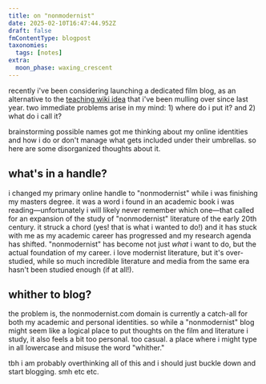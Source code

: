 ```yaml
---
title: on "nonmodernist"
date: 2025-02-10T16:47:44.952Z
draft: false
fmContentType: blogpost
taxonomies:
  tags: [notes]
extra:
  moon_phase: waxing_crescent
---
```

recently i've been considering launching a dedicated film blog, as an alternative to the [teaching wiki idea](/notes/2024-12-20-do-you-ever-have-an-idea) that i've been mulling over since last year. two immediate problems arise in my mind: 1) where do i put it? and 2) what do i call it?

brainstorming possible names got me thinking about my online identities and how i do or don't manage what gets included under their umbrellas. so here are some disorganized thoughts about it.

## what's in a handle?

i changed my primary online handle to "nonmodernist" while i was finishing my masters degree. it was a word i found in an academic book i was reading—unfortunately i will likely never remember which one—that called for an expansion of the study of "nonmodernist" literature of the early 20th century. it struck a chord (yes! that is what i wanted to do!) and it has stuck with me as my academic career has progressed and my research agenda has shifted. "nonmodernist" has become not just *what* i want to do, but the actual foundation of my career. i love modernist literature, but it's over-studied, while so much incredible literature and media from the same era hasn't been studied enough (if at all!).

## whither to blog?

the problem is, the nonmodernist.com domain is currently a catch-all for both my academic and personal identities. so while a "nonmodernist" blog might seem like a logical place to put thoughts on the film and literature i study, it also feels a bit too personal. too casual. a place where i might type in all lowercase and misuse the word "whither." 

tbh i am probably overthinking all of this and i should just buckle down and start blogging. smh etc etc. 